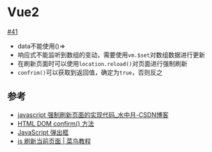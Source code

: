 # Vue2

[#41](https://github.com/vhxubo/blog/issues/41)

- data不能使用()=>
- 响应式不能监听到数组的变动，需要使用`vm.$set`对数组数据进行更新
- 在刷新页面时可以使用`location.reload()`对页面进行强制刷新
- `confrim()`可以获取到返回值，确定为`true`，否则反之

## 参考

- [javascript 强制刷新页面的实现代码_水中月-CSDN博客](https://blog.csdn.net/qq_37677519/article/details/78111121)
- [HTML DOM confirm() 方法](https://www.w3school.com.cn/htmldom/met_win_confirm.asp)
- [JavaScript 弹出框](https://www.w3school.com.cn/js/js_popup.asp)
- [js 刷新当前页面 | 菜鸟教程](https://www.runoob.com/w3cnote/js-refresh-current-page.html)